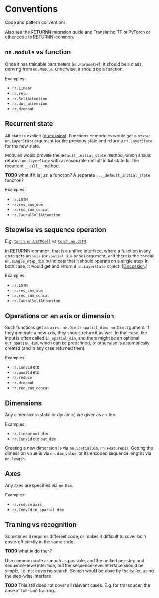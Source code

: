 # Conventions

Code and pattern conventions.

Also see [the RETURNN migration guide](https://github.com/rwth-i6/returnn_common/blob/main/nn/Migration.md)
and [Translating TF or PyTorch or other code to RETURNN-common](https://github.com/rwth-i6/returnn_common/wiki/Translating-TF-or-PyTorch-or-other-code-to-returnn_common).


## `nn.Module` vs function

Once it has trainable parameters (`nn.Parameter`),
it should be a class, deriving from `nn.Module`.
Otherwise, it should be a function.

Examples:

* `nn.Linear`
* `nn.relu`
* `nn.SelfAttention`
* `nn.dot_attention`
* `nn.dropout`


## Recurrent state

All state is explicit
([discussion](https://github.com/rwth-i6/returnn_common/issues/31)).
Functions or modules would get a `state: nn.LayerState` argument
for the previous state
and return a `nn.LayerState` for the new state.

Modules would provide the `default_initial_state` method,
which should return a `nn.LayerState`
with a reasonable default initial state
for the recurrent `__call__` method.

**TODO** what if it is just a function?
A separate `..._default_initial_state` function?

Examples:

* `nn.LSTM`
* `nn.rec_cum_sum`
* `nn.rec_cum_concat`
* `nn.CausalSelfAttention`


## Stepwise vs sequence operation

E.g. [`torch.nn.LSTMCell`](https://pytorch.org/docs/stable/generated/torch.nn.LSTMCell.html#torch.nn.LSTMCell)
vs [`torch.nn.LSTM`](https://pytorch.org/docs/stable/generated/torch.nn.LSTM.html).

In RETURNN-common, that is a unified interface,
where a function in any case gets an `axis` (or `spatial_dim` or so) argument,
and there is the special `nn.single_step_dim` to indicate that it should operate on a single step.
In both case, it would get and return a `nn.LayerState` object.
([Discussion](https://github.com/rwth-i6/returnn_common/issues/81).)

Examples:

* `nn.LSTM`
* `nn.rec_cum_sum`
* `nn.rec_cum_concat`
* `nn.CausalSelfAttention`


## Operations on an axis or dimension

Such functions get an `axis: nn.Dim` or `spatial_dim: nn.Dim` argument.
If they generate a new axis, they should return it as well.
In that case, the input is often called `in_spatial_dim`,
and there might be an optional `out_spatial_dim`,
which can be predefined, or otherwise is automatically created
(and in any case returned then).

Examples:

* `nn.Conv1d` etc
* `nn.pool1d` etc
* `nn.reduce`
* `nn.dropout`
* `nn.rec_cum_concat`


## Dimensions

Any dimensions (static or dynamic) are given as `nn.Dim`.

Examples:

* `nn.Linear` `out_dim`
* `nn.Conv1d` etc `out_dim`

Creating a new dimension is via `nn.SpatialDim`, `nn.FeatureDim`.
Getting the dimension value is via `nn.dim_value`,
or its encoded sequence lengths via `nn.length`.


## Axes

Any axes are specified via `nn.Dim`.

Examples:

* `nn.reduce` `axis`
* `nn.Conv1d` `in_spatial_dim`


## Training vs recognition

Sometimes it requires different code,
or makes it difficult to cover both cases efficiently in the same code.

**TODO** what to do then?

Use common code as much as possible,
and the unified per-step and sequence-level interface,
but the sequence-level interface should be simple,
i.e. not covering search.
Search would be done by the caller, using the step-wise interface.

**TODO** This still does not cover all relevant cases.
E.g. for transducer, the case of full-sum training...
